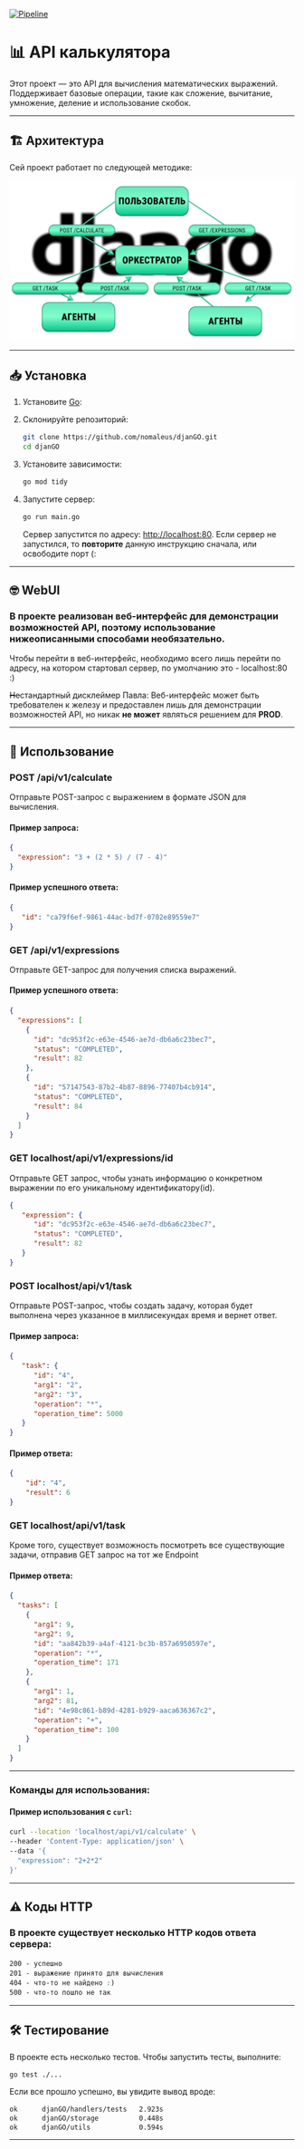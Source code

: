 [![Pipeline](https://github.com/Nomaleus/djanGO/actions/workflows/go.yml/badge.svg)](https://github.com/Nomaleus/djanGO/actions/workflows/go.yml) 
# 📊 **API калькулятора**

Этот проект — это API для вычисления математических выражений. Поддерживает базовые операции, такие как сложение, вычитание, умножение, деление и использование скобок.

---

## 🏗 Архитектура
Сей проект работает по следующей методике:

![Architecture](Scheme.png)

---

## 📥 Установка
1. Установите [Go](https://go.dev/doc/install):

2. Склонируйте репозиторий:
   ```bash
   git clone https://github.com/nomaleus/djanGO.git
   cd djanGO
   ```

3. Установите зависимости:
   ```bash
   go mod tidy
   ```

4. Запустите сервер:
   ```bash
   go run main.go
   ```

   Сервер запустится по адресу: [http://localhost:80](http://localhost:80).
   Если сервер не запустился, то **повторите** данную инструкцию сначала, или освободите порт (: 

---
## 🤓 WebUI
### В проекте реализован веб-интерфейс для демонстрации возможностей API, поэтому использование нижеописанными способами необязательно.
Чтобы перейти в веб-интерфейс, необходимо всего лишь перейти по адресу, на котором стартовал сервер, по умолчанию это - localhost:80 :)

~~Не~~стандартный дисклеймер Павла: Веб-интерфейс может быть требователен к железу и предоставлен лишь для демонстрации возможностей API, но никак **не может** являться решением для **PROD**. 

---

## 🚀 Использование

### **POST /api/v1/calculate**

Отправьте POST-запрос с выражением в формате JSON для вычисления.

#### Пример запроса:
```json
{
  "expression": "3 + (2 * 5) / (7 - 4)"
}
```

#### Пример успешного ответа:
```json
{
   "id": "ca79f6ef-9861-44ac-bd7f-0702e89559e7"
}
```

### **GET /api/v1/expressions**

Отправьте GET-запрос для получения списка выражений.

#### Пример успешного ответа:
```json
{
  "expressions": [
    {
      "id": "dc953f2c-e63e-4546-ae7d-db6a6c23bec7",
      "status": "COMPLETED",
      "result": 82
    },
    {
      "id": "57147543-87b2-4b87-8896-77407b4cb914",
      "status": "COMPLETED",
      "result": 84
    }
  ]
}
```

###  GET **localhost/api/v1/expressions/id**

Отправьте GET запрос, чтобы узнать информацию о конкретном выражении по его уникальному идентификатору(id).

```json
{
   "expression": {
      "id": "dc953f2c-e63e-4546-ae7d-db6a6c23bec7",
      "status": "COMPLETED",
      "result": 82
   }
}
```

###  POST **localhost/api/v1/task**
Отправьте POST-запрос, чтобы создать задачу, которая будет выполнена через указанное в миллисекундах время и вернет ответ.
#### Пример запроса:
```json
{
   "task": {
      "id": "4",
      "arg1": "2",
      "arg2": "3",
      "operation": "*",
      "operation_time": 5000
   }
}
```
#### Пример ответа:
```json
{
    "id": "4",
    "result": 6
}
```

###  GET **localhost/api/v1/task**
Кроме того, существует возможность посмотреть все существующие задачи, отправив GET запрос на тот же Endpoint
#### Пример ответа:
```json
{
  "tasks": [
    {
      "arg1": 9,
      "arg2": 9,
      "id": "aa842b39-a4af-4121-bc3b-857a6950597e",
      "operation": "*",
      "operation_time": 171
    },
    {
      "arg1": 1,
      "arg2": 81,
      "id": "4e98c861-b89d-4281-b929-aaca636367c2",
      "operation": "+",
      "operation_time": 100
    }
  ]
}
```
---

### Команды для использования:

#### Пример использования с `curl`:
```bash
curl --location 'localhost/api/v1/calculate' \
--header 'Content-Type: application/json' \
--data '{
  "expression": "2+2*2"
}'
```

---

## ⚠️ Коды HTTP

### В проекте существует несколько HTTP кодов ответа сервера:

```css
200 - успешно
201 - выражение принято для вычисления
404 - что-то не найдено :)
500 - что-то пошло не так
```
---

## 🛠 Тестирование

В проекте есть несколько тестов. Чтобы запустить тесты, выполните:

```bash
go test ./...
```

Если все прошло успешно, вы увидите вывод вроде:
```
ok      djanGO/handlers/tests   2.923s
ok      djanGO/storage          0.448s
ok      djanGO/utils            0.594s
```

---